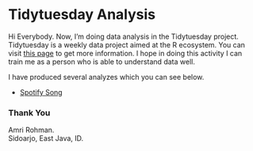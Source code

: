 
# Tidytuesday Analysis

Hi Everybody. Now, I’m doing data analysis in the Tidytuesday project.
Tidytuesday is a weekly data project aimed at the R ecosystem. You can
visit [this page](https://github.com/rfordatascience/tidytuesday) to get
more information. I hope in doing this activity I can train me as a
person who is able to understand data well.

I have produced several analyzes which you can see below.

  - [Spotify Song](https://rpubs.com/amrirohman/spotify-song)

### Thank You

Amri Rohman. <br> Sidoarjo, East Java, ID.
